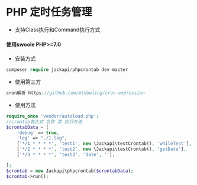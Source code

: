 # PHP 定时任务管理
- 支持Class执行和Command执行方式

#### 使用swoole PHP>=7.0

- 安装方式
```php
composer require jackapi/phpcrontab dev-master
```

- 使用第三方
```php
cron解析 https://github.com/mtdowling/cron-expression
```

- 使用方法
```php
require_once 'vendor/autoload.php';
//crontab表达式 名称 类 执行方法
$crontabData = [
    'debug' => true,
    'log' => "./1.log",
    ['*/1 * * * *', 'test1', new \Jackapi\testCrontab(), 'whileTest'],
    ['*/2 * * * *', 'test2', new \Jackapi\testCrontab(), 'getDate'],
    ['*/3 * * * *', 'test3', 'date', ''],

];
$crontab = new Jackapi\phpcrontab($crontabData);
$crontab->run();

```